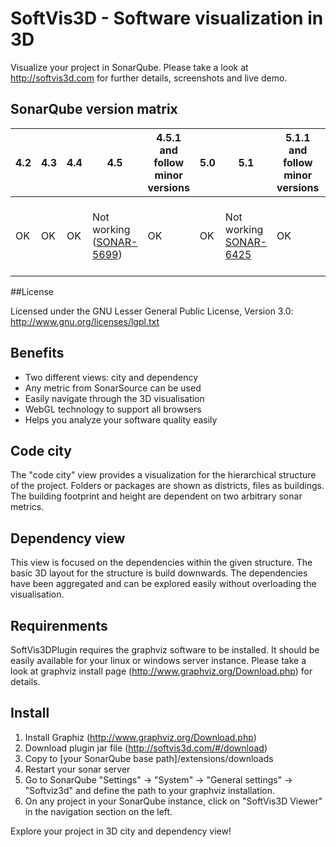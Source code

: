# SoftVis3D - Software visualization in 3D

Visualize your project in SonarQube. Please take a look at http://softvis3d.com for further details, screenshots and live demo.

## SonarQube version matrix

| 4.2  | 4.3 | 4.4 | 4.5 | 4.5.1 and follow <br> minor versions | 5.0 | 5.1 | 5.1.1 and follow <br> minor versions | 5.2 | 
| ---- | --- | --- | --- | ------------------------------- | --- | --- | ------------------------------- | --- | 
| OK   | OK  | OK  | Not working<br>([SONAR-5699](https://jira.codehaus.org/browse/SONAR-5699)) | OK  | OK | Not working<br>[SONAR-6425](https://jira.codehaus.org/browse/SONAR-6425) | OK | Not working<br>[See my blog <br> for details](http://softvis3d.com/#/blog)|  

##License

Licensed under the GNU Lesser General Public License, Version 3.0: http://www.gnu.org/licenses/lgpl.txt

## Benefits

- Two different views: city and dependency
- Any metric from SonarSource can be used
- Easily navigate through the 3D visualisation
- WebGL technology to support all browsers
- Helps you analyze your software quality easily

## Code city

The "code city" view provides a visualization for the hierarchical structure of the project. Folders or packages are shown as districts, files as buildings. The building footprint and height are dependent on two arbitrary sonar metrics.

## Dependency view

This view is focused on the dependencies within the given structure. The basic 3D layout for the structure is build downwards. The dependencies have been aggregated and can be explored easily without overloading the visualisation.

## Requirenments

SoftVis3DPlugin requires the graphviz software to be installed. It should be easily available for your linux or windows server instance. Please take a look at graphviz install page (http://www.graphviz.org/Download.php) for details.

## Install

1. Install Graphiz (http://www.graphviz.org/Download.php)
2. Download plugin jar file (http://softvis3d.com/#/download)
3. Copy to [your SonarQube base path]/extensions/downloads
4. Restart your sonar server
5. Go to SonarQube "Settings" -> "System" -> "General settings" -> "Softviz3d" and define the path to your graphviz installation.
6. On any project in your SonarQube instance, click on "SoftVis3D Viewer" in the navigation section on the left.

Explore your project in 3D city and dependency view!
